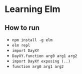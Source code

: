 # Learning Elm

## How to run

- `npm install -g elm`
- `elm repl`
- `import DayXY`
- `DayXY.function arg0 arg1 arg2`
- `import DayXY exposing (..)`
- `function arg0 arg1 arg2`
